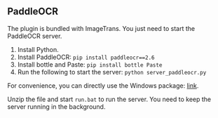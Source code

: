 ## PaddleOCR

The plugin is bundled with ImageTrans. You just need to start the PaddleOCR server.

1. Install Python.
2. Install PaddleOCR: `pip install paddleocr==2.6`
3. Install bottle and Paste: `pip install bottle Paste`
4. Run the following to start the server: `python server_paddleocr.py`

For convenience, you can directly use the Windows package: [link](https://github.com/xulihang/ImageTrans_plugins/releases/download/plugins/PaddleOCR.zip).

Unzip the file and start `run.bat` to run the server. You need to keep the server running in the background.
